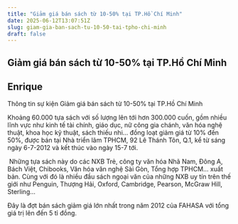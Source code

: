 ```yaml
---
title: "Giảm giá bán sách từ 10-50% tại TP.Hồ Chí Minh"
date: 2025-06-12T13:07:51Z
slug: giam-gia-ban-sach-tu-10-50-tai-tpho-chi-minh
draft: false
---
```


## Giảm giá bán sách từ 10-50% tại TP.Hồ Chí Minh

## Enrique

Thông tin sự kiện Giảm giá bán sách từ 10-50% tại TP.Hồ Chí Minh

Khoảng 60.000 tựa sách với số lượng lên tới hơn 300.000 cuốn, gồm nhiều lĩnh vực như kinh tế tài chính, giáo dục, nữ công gia chánh, văn hóa nghệ thuật, khoa học kỹ thuật, sách thiếu nhi… đồng loạt giảm giá từ 10% đến 50%, được bán tại Nhà triển lãm TPHCM, 92 Lê Thánh Tôn, Q.1, kể từ sáng ngày 6-7-2012 và kết thúc vào ngày 15-7 tới. 
 
​ 
Những tựa sách này do các NXB Trẻ, công ty văn hóa Nhã Nam, Đông A, Bách Việt, Chibooks, Văn hóa văn nghệ Sài Gòn, Tổng hợp TPHCM… xuất bản. Cùng với đó là nhiều đầu sách ngoại văn của những NXB uy tín trên thế giới như Penguin, Thượng Hải, Oxford, Cambridge, Pearson, McGraw Hill, Sterling…



Đây là đợt bán sách giảm giá lớn nhất trong năm 2012 của FAHASA với tổng giá trị lên đến 5 tỉ đồng.